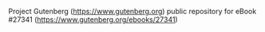 Project Gutenberg (https://www.gutenberg.org) public repository for eBook #27341 (https://www.gutenberg.org/ebooks/27341)
